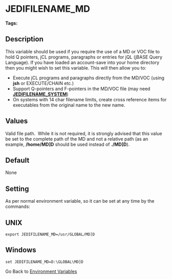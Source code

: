 # JEDIFILENAME_MD

<PageHeader />

**Tags:**
<badge text='jcl' vertical='middle' />
<badge text='environment variables' vertical='middle' />
<badge text='jql' vertical='middle' />
<badge text='pointers' vertical='middle' />

## Description

This variable should be used if you require the use of a MD or VOC file to hold Q pointers, jCL programs, paragraphs or entries for jQL (jBASE Query Language). If you have loaded an account-save into your home directory then you might wish to set this variable. This will then allow you to:

- Execute jCL programs and paragraphs directly from the MD/VOC (using **jsh** or EXECUTE/CHAIN etc.)
- Support Q-pointers and F-pointers in the MD/VOC file (may need [**JEDIFILENAME\_SYSTEM**](./../jedifilename_system))
- On systems with 14 char filename limits, create cross reference items for executables from the original name to the new name.

## Values

Valid file path.  While it is not required, it is strongly advised that this value be set to the complete path of the MD and not a relative path (as an example, **/home/MD]D** should be used instead of **./MD]D**).

## Default

None

## Setting

As per normal environment variable, so it can be set at any time by the commands:

## UNIX

```
export JEDIFILENAME_MD=/usr/GLOBAL/MD]D
```

## Windows

```
set JEDIFILENAME_MD=D:\GLOBAL\MD]D
```

Go Back to [Environment Variables](./../README.md)

  
<PageFooter />
